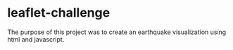 # leaflet-challenge

The purpose of this project was to create an earthquake visualization using html and javascript.  
